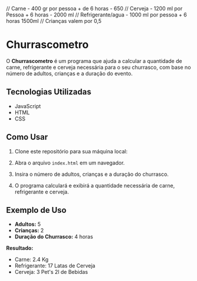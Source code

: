 // Carne - 400 gr por pessoa   + de 6 horas - 650
// Cerveja - 1200 ml por Pessoa + 6 horas - 2000 ml
// Refrigerante/agua - 1000 ml por pessoa + 6 horas 1500ml
// Crianças valem por 0,5

# Churrascometro

O **Churrascometro** é um programa que ajuda a calcular a quantidade de carne, refrigerante e cerveja necessária para o seu churrasco, 
com base no número de adultos, crianças e a duração do evento.

## Tecnologias Utilizadas

- JavaScript
- HTML
- CSS

## Como Usar

1. Clone este repositório para sua máquina local:

2. Abra o arquivo `index.html` em um navegador.

3. Insira o número de adultos, crianças e a duração do churrasco.

4. O programa calculará e exibirá a quantidade necessária de carne, refrigerante e cerveja.

## Exemplo de Uso

- **Adultos:** 5
- **Crianças:** 2
- **Duração do Churrasco:** 4 horas

**Resultado:**
- Carne: 2.4 Kg
- Refrigerante: 17 Latas de Cerveja
- Cerveja: 3 Pet's 2l de Bebidas
